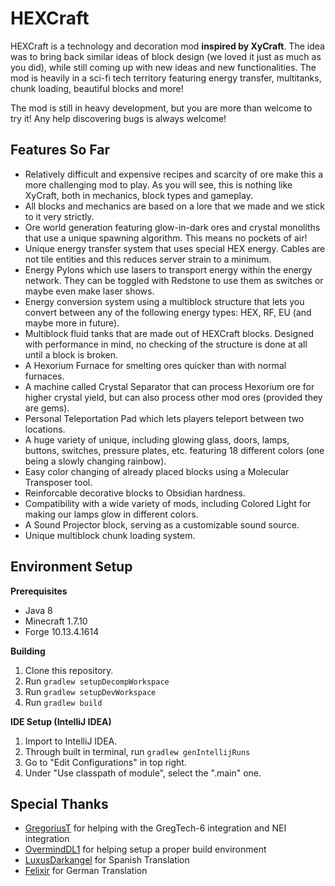 # HEXCraft

HEXCraft is a technology and decoration mod **inspired by XyCraft**. The idea was to bring back similar ideas of block design (we loved it just as much as you did), while still coming up with new ideas and new functionalities. The mod is heavily in a sci-fi tech territory featuring energy transfer, multitanks, chunk loading, beautiful blocks and more!

The mod is still in heavy development, but you are more than welcome to try it! Any help discovering bugs is always welcome!

## Features So Far
- Relatively difficult and expensive recipes and scarcity of ore make this a more challenging mod to play. As you will see, this is nothing like XyCraft, both in mechanics, block types and gameplay.
- All blocks and mechanics are based on a lore that we made and we stick to it very strictly.
- Ore world generation featuring glow-in-dark ores and crystal monoliths that use a unique spawning algorithm. This means no pockets of air!
- Unique energy transfer system that uses special HEX energy. Cables are not tile entities and this reduces server strain to a minimum.
- Energy Pylons which use lasers to transport energy within the energy network. They can be toggled with Redstone to use them as switches or maybe even make laser shows.
- Energy conversion system using a multiblock structure that lets you convert between any of the following energy types: HEX, RF, EU (and maybe more in future).
- Multiblock fluid tanks that are made out of HEXCraft blocks. Designed with performance in mind, no checking of the structure is done at all until a block is broken.
- A Hexorium Furnace for smelting ores quicker than with normal furnaces.
- A machine called Crystal Separator that can process Hexorium ore for higher crystal yield, but can also process other mod ores (provided they are gems).
- Personal Teleportation Pad which lets players teleport between two locations.
- A huge variety of unique, including glowing glass, doors, lamps, buttons, switches, pressure plates, etc. featuring 18 different colors (one being a slowly changing rainbow).
- Easy color changing of already placed blocks using a Molecular Transposer tool.
- Reinforcable decorative blocks to Obsidian hardness.
- Compatibility with a wide variety of mods, including Colored Light for making our lamps glow in different colors.
- A Sound Projector block, serving as a customizable sound source.
- Unique multiblock chunk loading system.

## Environment Setup

**Prerequisites**
- Java 8
- Minecraft 1.7.10
- Forge 10.13.4.1614

**Building**
1) Clone this repository.
2) Run `gradlew setupDecompWorkspace`
3) Run `gradlew setupDevWorkspace`
4) Run `gradlew build`

**IDE Setup (IntelliJ IDEA)**
1) Import to IntelliJ IDEA.
2) Through built in terminal, run `gradlew genIntellijRuns`
3) Go to "Edit Configurations" in top right.
4) Under "Use classpath of module", select the ".main" one.

## Special Thanks
- [GregoriusT](https://github.com/GregoriusT) for helping with the GregTech-6 integration and NEI integration
- [OvermindDL1](https://github.com/OvermindDL1) for helping setup a proper build environment
- [LuxusDarkangel](https://github.com/LuxusDarkangel) for Spanish Translation
- [Felixir](https://twitter.com/relgukxilef) for German Translation